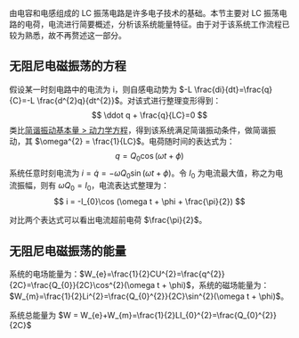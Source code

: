 由电容和电感组成的 LC 振荡电路是许多电子技术的基础。本节主要对 LC 振荡电路的电荷，电流进行简要概述，分析该系统能量特征。由于对于该系统工作流程已较为熟悉，故不再赘述这一部分。

## 无阻尼电磁振荡的方程

假设某一时刻电路中的电流为 i，则自感电动势为 $-L \frac{di}{dt}=\frac{q}{C}=-L \frac{d^{2}q}{dt^{2}}$。对该式进行整理变形得到：
$$
\ddot q + \frac{q}{LC}=0
$$
类比[简谐振动基本量 > 动力学方程](简谐振动基本量#动力学方程)，得到该系统满足简谐振动条件，做简谐振动，其 $\omega^{2} = \frac{1}{LC}$。电荷随时间的表达式为：
$$
q=Q_{0}\cos (\omega t + \phi)
$$
系统任意时刻电流为 $i = \dot q = -\omega Q_{0}\sin(\omega t + \phi)$。令 $I_{0}$ 为电流最大值，称之为电流振幅，则有 $\omega Q_{0}=I_{0}$，电流表达式整理为：
$$
i = -I_{0}\cos (\omega t + \phi + \frac{\pi}{2})
$$

对比两个表达式可以看出电流超前电荷 $\frac{\pi}{2}$。

## 无阻尼电磁振荡的能量

系统的电场能量为：$W_{e}=\frac{1}{2}CU^{2}=\frac{q^{2}}{2C}=\frac{Q_{0}}{2C}\cos^{2}(\omega t + \phi)$，系统的磁场能量为： $W_{m}=\frac{1}{2}Li^{2}=\frac{Q_{0}^{2}}{2C}\sin^{2}(\omega t + \phi)$。

系统总能量为 $W = W_{e}+W_{m}=\frac{1}{2}LI_{0}^{2}=\frac{Q_{0}^{2}}{2C}$